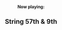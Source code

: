 <div class="player">
      <!-- Dashboard -->
      <div class="dashboard">
        <!-- Header -->
        <header>
          <h4>Now playing:</h4>
          <h2>String 57th & 9th</h2>
          <h2 class="singer"></h2>
        </header>
        <div class="cd">
          <div
            class="cd-thumb"
            style="
              background-image: url('https://i.ytimg.com/vi/jTLhQf5KJSc/maxresdefault.jpg');
            "
          ></div>
        </div>
